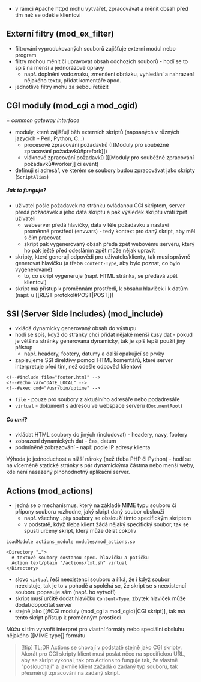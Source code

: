 - v rámci Apache httpd mohu vytvářet, zpracovávat a měnit obsah před tím než se odešle klientovi
## Externí filtry (mod_ex_filter)
- filtrování vyprodukovaných souborů zajišťuje externí modul nebo program
- filtry mohou měnit či upravovat obsah odchozích souborů - hodí se to spíš na menší a jednorázové úpravy
	- např. doplnění vodoznaku, zmenšení obrázku, vyhledání a nahrazení nějakého textu, přidat komentáře apod.
- jednotlivé filtry mohu za sebou řetězit
## CGI moduly (mod_cgi a mod_cgid)
= *common gateway interface*
- moduly, které zajišťují běh externích skriptů (napsaných v různých jazycích - Perl, Python, C...)
	- procesové zpracování požadavků ([[Moduly pro souběžné zpracování požadavků#prefork]])
	- vláknové zpracování požadavků ([[Moduly pro souběžné zpracování požadavků#worker]] či event) 
- definuji si adresář, ve kterém se soubory budou zpracovávat jako skripty (`ScriptAlias`)
##### Jak to funguje?
- uživatel pošle požadavek na stránku ovládanou CGI skriptem, server předá požadavek a jeho data skriptu a pak výsledek skriptu vrátí zpět uživateli
	- webserver předá hlavičky, data v těle požadavku a nastaví proměnné prostředí (envvars) - tedy kontext pro daný skript, aby měl s čím pracovat
	- skript pak vygenerovaný obsah předá zpět webovému serveru, který ho pak ještě před odesláním zpět může nějak upravit
- skripty, které generují odpovědi pro uživatele/klienty, tak musí správně generovat hlavičku (a třeba `Content-Type`, aby bylo poznat, co bylo vygenerované)
	- to, co skript vygeneruje (např. HTML stránka, se předává zpět klientovi)
- skript má přístup k proměnnám prostředí, k obsahu hlaviček i k datům (např. u [[REST protokol#POST|POST]]) 
## SSI (Server Side Includes) (mod_include)
- vkládá dynamicky generovaný obsah do výstupu
- hodí se spíš, když do stránky chci přidat nějaké menší kusy dat - pokud je většina stránky generovaná dynamicky, tak je spíš lepší použít jiný přístup
	- např. headery, footery, datumy a další opakující se prvky
- zapisujeme SSI direktivy pomocí HTML komentářů, které server interpretuje před tím, než odešle odpověď klientovi
```
<!--#include file="footer.html" -->
<!--#echo var="DATE_LOCAL" -->
<!--#exec cmd="/usr/bin/uptime" -->
```
- `file` - pouze pro soubory z aktuálního adresáře nebo podadresáře
- `virtual` - dokument s adresou ve webspace serveru (`DocumentRoot`)
##### Co umí?
- vkládat HTML soubory do jiných (includovat) - headery, navy, footery
- zobrazení dynamických dat - čas, datum
- podmíněné zobrazování - např. podle IP adresy klienta

Výhoda je jednoduchost a nižší nároky (než třeba PHP či Python) - hodí se na víceméně statické stránky s pár dynamickýma částma nebo menší weby, kde není nasazený plnohodnotný aplikační server.
## Actions (mod_actions)
- jedná se o mechanismus, který na základě MIME typu souboru či přípony souboru rozhodne, jaký skript daný soubor obslouží
	- např. všechny `.php` soubory se obslouží tímto specifickým skriptem
	- v podstatě, když třeba klient žádá nějaký specifický soubor, tak se spustí určený skript, který může dělat cokoliv
```
LoadModule actions_module modules/mod_actions.so

<Directory "…">
  # textové soubory dostanou spec. hlavičku a patičku
  Action text/plain "/actions/txt.sh" virtual
</Directory>
```
- slovo `virtual` řeší neexistenci souboru a říká, že i když soubor neexistuje, tak je to v pohodě a spoléhá se, že skript se s neexistencí souboru popasuje sám (např. ho vytvoří)
- skript musí určitě dodat hlavičku `Content-Type`, zbytek hlaviček může dodat/dopočítat server
- stejně jako [[#CGI moduly (mod_cgi a mod_cgid)|CGI skript]], tak má tento skript přístup k proměnným prostředí 

Můžu si tím vytvořit interpret pro vlastní formáty nebo speciální obsluhu nějakého [[MIME type]] formátu

> [!tip] TL;DR
> Actions se chovají v podstatě stejně jako CGI skripty. Akorát pro CGI skripty klient musí poslat něco na specifickou URL, aby se skript vykonal, tak pro Actions to funguje tak, že vlastně "poslouchají" a jakmile klient zažádá o zadaný typ souboru, tak přesměrují zpracování na zadaný skript.